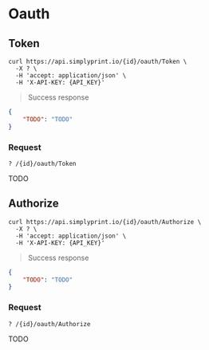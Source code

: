 # Oauth

## Token

```shell
curl https://api.simplyprint.io/{id}/oauth/Token \
  -X ? \
  -H 'accept: application/json' \
  -H 'X-API-KEY: {API_KEY}'
```

> Success response

```json
{
    "TODO": "TODO"
}
```

### Request

`? /{id}/oauth/Token`

TODO

## Authorize

```shell
curl https://api.simplyprint.io/{id}/oauth/Authorize \
  -X ? \
  -H 'accept: application/json' \
  -H 'X-API-KEY: {API_KEY}'
```

> Success response

```json
{
    "TODO": "TODO"
}
```

### Request

`? /{id}/oauth/Authorize`

TODO
